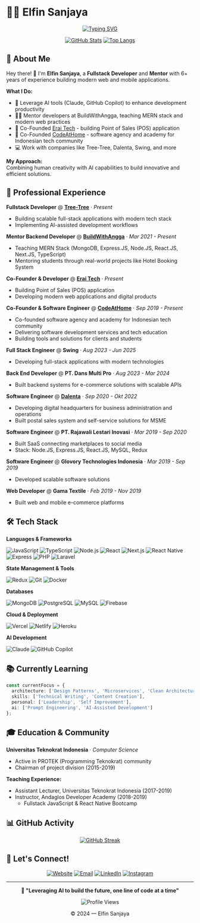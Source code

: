 # 👨‍💻 Elfin Sanjaya

<div align="center">
  
[![Typing SVG](https://readme-typing-svg.herokuapp.com?font=Fira+Code&pause=1000&color=2D9EF7&center=true&vCenter=true&width=435&lines=Fullstack+Developer;Fullstack+Mentor;AI-Powered+Development;Building+Modern+Applications)](https://git.io/typing-svg)

[![GitHub Stats](https://github-readme-stats.vercel.app/api?username=elfinsanjaya12&count_private=true&theme=tokyonight&show_icons=true&hide_border=true)](https://github.com/elfinsanjaya12)
[![Top Langs](https://github-readme-stats.vercel.app/api/top-langs/?username=elfinsanjaya12&layout=compact&theme=tokyonight&hide_border=true)](https://github.com/elfinsanjaya12)

</div>

## 🚀 About Me

Hey there! 👋 I'm **Elfin Sanjaya**, a **Fullstack Developer** and **Mentor** with 6+ years of experience building modern web and mobile applications.

**What I Do:**
- 🤖 Leverage AI tools (Claude, GitHub Copilot) to enhance development productivity
- 👨‍🏫 Mentor developers at BuildWithAngga, teaching MERN stack and modern web practices
- 🏢 Co-Founded [Erai Tech](https://www.erai-tech.com/) - building Point of Sales (POS) application
- 💼 Co-Founded [CodeAtHome](https://codeathome.id) - software agency and academy for Indonesian tech community
- 💻 Work with companies like Tree-Tree, Dalenta, Swing, and more

**My Approach:**  
Combining human creativity with AI capabilities to build innovative and efficient solutions.

## 💼 Professional Experience

**Fullstack Developer** @ **[Tree-Tree](https://www.tree-tree.com/)** · *Present*
- Building scalable full-stack applications with modern tech stack
- Implementing AI-assisted development workflows

**Mentor Backend Developer** @ **[BuildWithAngga](https://buildwithangga.com/mentor/elfinbwa)** · *Mar 2021 - Present*
- Teaching MERN Stack (MongoDB, Express.JS, Node.JS, React.JS, Next.JS, TypeScript)
- Mentoring students through real-world projects like Hotel Booking System

**Co-Founder & Developer** @ **[Erai Tech](https://www.erai-tech.com/)** · *Present*
- Building Point of Sales (POS) application
- Developing modern web applications and digital products

**Co-Founder & Software Engineer** @ **[CodeAtHome](https://codeathome.id)** · *Sep 2019 - Present*
- Co-founded software agency and academy for Indonesian tech community
- Delivering software development services and tech education
- Building tools and solutions for clients and students

**Full Stack Engineer** @ **Swing** · *Aug 2023 - Jun 2025*
- Developing full-stack applications with modern technologies

**Back End Developer** @ **PT. Dans Multi Pro** · *Aug 2023 - Mar 2024*
- Built backend systems for e-commerce solutions with scalable APIs

**Software Engineer** @ **[Dalenta](https://dalenta.com/)** · *Sep 2020 - Okt 2022*
- Developing digital headquarters for business administration and operations
- Built postal sales system and self-service solutions for MSME

**Software Engineer** @ **PT. Rajawali Lestari Inovasi** · *Mar 2019 - Sep 2020*
- Built SaaS connecting marketplaces to social media
- Stack: Node.JS, Express.JS, React.JS, MySQL, Redux

**Software Engineer** @ **Glovory Technologies Indonesia** · *Mar 2019 - Sep 2019*
- Developed scalable software solutions

**Web Developer** @ **Gama Textile** · *Feb 2019 - Nov 2019*
- Built web and mobile e-commerce platforms

## 🛠️ Tech Stack

**Languages & Frameworks**

![JavaScript](https://img.shields.io/badge/-JavaScript-F7DF1E?style=flat-square&logo=javascript&logoColor=black)
![TypeScript](https://img.shields.io/badge/-TypeScript-3178C6?style=flat-square&logo=typescript&logoColor=white)
![Node.js](https://img.shields.io/badge/-Node.js-339933?style=flat-square&logo=node.js&logoColor=white)
![React](https://img.shields.io/badge/-React-61DAFB?style=flat-square&logo=react&logoColor=black)
![Next.js](https://img.shields.io/badge/-Next.js-000000?style=flat-square&logo=next.js&logoColor=white)
![React Native](https://img.shields.io/badge/-React_Native-61DAFB?style=flat-square&logo=react&logoColor=black)
![Express](https://img.shields.io/badge/-Express-000000?style=flat-square&logo=express&logoColor=white)
![PHP](https://img.shields.io/badge/-PHP-777BB4?style=flat-square&logo=php&logoColor=white)
![Laravel](https://img.shields.io/badge/-Laravel-FF2D20?style=flat-square&logo=laravel&logoColor=white)

**State Management & Tools**

![Redux](https://img.shields.io/badge/-Redux-764ABC?style=flat-square&logo=redux&logoColor=white)
![Git](https://img.shields.io/badge/-Git-F05032?style=flat-square&logo=git&logoColor=white)
![Docker](https://img.shields.io/badge/-Docker-2496ED?style=flat-square&logo=docker&logoColor=white)

**Databases**

![MongoDB](https://img.shields.io/badge/-MongoDB-47A248?style=flat-square&logo=mongodb&logoColor=white)
![PostgreSQL](https://img.shields.io/badge/-PostgreSQL-4169E1?style=flat-square&logo=postgresql&logoColor=white)
![MySQL](https://img.shields.io/badge/-MySQL-4479A1?style=flat-square&logo=mysql&logoColor=white)
![Firebase](https://img.shields.io/badge/-Firebase-FFCA28?style=flat-square&logo=firebase&logoColor=black)

**Cloud & Deployment**

![Vercel](https://img.shields.io/badge/-Vercel-000000?style=flat-square&logo=vercel&logoColor=white)
![Netlify](https://img.shields.io/badge/-Netlify-00C7B7?style=flat-square&logo=netlify&logoColor=white)
![Heroku](https://img.shields.io/badge/-Heroku-430098?style=flat-square&logo=heroku&logoColor=white)

**AI Development**

![Claude](https://img.shields.io/badge/-Claude_AI-000000?style=flat-square&logo=anthropic&logoColor=white)
![GitHub Copilot](https://img.shields.io/badge/-GitHub_Copilot-000000?style=flat-square&logo=github&logoColor=white)

## 📚 Currently Learning

```typescript
const currentFocus = {
  architecture: ['Design Patterns', 'Microservices', 'Clean Architecture'],
  skills: ['Technical Writing', 'Content Creation'],
  personal: ['Leadership', 'Self Improvement'],
  ai: ['Prompt Engineering', 'AI-Assisted Development']
};
```

## 🎓 Education & Community

**Universitas Teknokrat Indonesia** · *Computer Science*
- Active in PROTEK (Programming Teknokrat) community
- Chairman of project division (2015-2019)

**Teaching Experience:**
- Assistant Lecturer, Universitas Teknokrat Indonesia (2017-2019)
- Instructor, Andaglos Developer Academy (2018-2019)
  - Fullstack JavaScript & React Native Bootcamp

## 📊 GitHub Activity

<div align="center">
  
[![GitHub Streak](https://github-readme-streak-stats.herokuapp.com/?user=elfinsanjaya12&theme=tokyonight&hide_border=true)](https://github.com/elfinsanjaya12)

</div>

## 🤝 Let's Connect!

<div align="center">

[![Website](https://img.shields.io/badge/-Website-000000?style=for-the-badge&logo=google-chrome&logoColor=white)](https://elfinsanjaya12.github.io)
[![Email](https://img.shields.io/badge/-Email-D14836?style=for-the-badge&logo=gmail&logoColor=white)](mailto:elfinsanjaya12@gmail.com)
[![LinkedIn](https://img.shields.io/badge/-LinkedIn-0077B5?style=for-the-badge&logo=linkedin&logoColor=white)](https://www.linkedin.com/in/elfin-sanjaya-15a266176/)
[![Instagram](https://img.shields.io/badge/-Instagram-E4405F?style=for-the-badge&logo=instagram&logoColor=white)](https://www.instagram.com/elfinsanjaya12/)

</div>

---

<div align="center">
  
**💭 "Leveraging AI to build the future, one line of code at a time"**

![Profile Views](https://komarev.com/ghpvc/?username=elfinsanjaya12&color=blueviolet&style=flat-square)

© 2024 — Elfin Sanjaya

</div>
